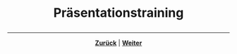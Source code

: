 # <p align="center">Präsentationstraining</p>

<!-- NOTES/MÖGLICHE KERNPUNKTE:

- Meetings leiten
- Team-Koordinierung
- Präsentations-Vorbereitung / Templates
- Zeiteinteilung

Feedback erwünscht: ist der Unterpunkt Präsentationstraining eigentlich weiterhin in Planung?
Wenn ja, gab's schon Überlegungen zu möglichen Inhalten?
-->

---

<p align="center"><a href="/docs/02-arbeiten_bei_nadoo/02-training_und_vorbereitung/01-trainingsbeitraege/README.md"><strong>Zurück</strong></a> | <a href="/docs/02-arbeiten_bei_nadoo/03-teams/README.md"><strong>Weiter</strong></a></p>